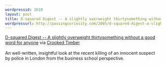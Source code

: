 ```yaml
--- 
wordpressid: 1619
layout: post
title: D-squared Digest -- A slightly overweight thirtysomething without a good word for anyone
wordpressurl: http://passingcuriosity.com/2005/d-squared-digest-a-slightly-overweight-thirtysomething-without-a-good-word-for-anyone/
---
```

<a href="http://d-squareddigest.blogspot.com/2005_07_24_d-squareddigest_archive.html#112238730105550272">D-squared Digest -- A slightly overweight thirtysomething without a good word for anyone</a> via <a href="http://crookedtimber.org/2005/07/26/the-mba-approach-to-shooting-people/">Crooked Timber</a>
<br />
<br />An well-written, insightful look at the recent killing of an innocent suspect by police in London from the business school perspective.
